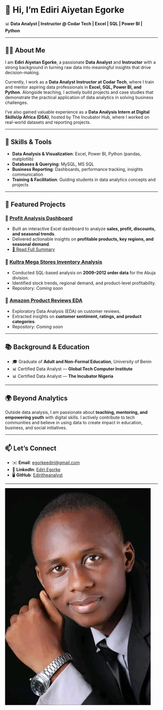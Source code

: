 # 👋 Hi, I’m Ediri Aiyetan Egorke  

📊 **Data Analyst | Instructor @ Codar Tech | Excel | SQL | Power BI | Python**  

---

## 👨‍💻 About Me  
I am **Ediri Aiyetan Egorke**, a passionate **Data Analyst** and **Instructor** with a strong background in turning raw data into meaningful insights that drive decision-making.  

Currently, I work as a **Data Analyst Instructor at Codar Tech**, where I train and mentor aspiring data professionals in **Excel, SQL, Power BI, and Python**. Alongside teaching, I actively build projects and case studies that demonstrate the practical application of data analytics in solving business challenges.  

I’ve also gained valuable experience as a **Data Analysis Intern at Digital SkillsUp Africa (DSA)**, hosted by The Incubator Hub, where I worked on real-world datasets and reporting projects.  

---

## 🎯 Skills & Tools  

- **Data Analysis & Visualization**: Excel, Power BI, Python (pandas, matplotlib)  
- **Databases & Querying**: MySQL, MS SQL  
- **Business Reporting**: Dashboards, performance tracking, insights communication  
- **Training & Facilitation**: Guiding students in data analytics concepts and projects  

---

## 📂 Featured Projects  

### 🔹 [Profit Analysis Dashboard](#)  
- Built an interactive Excel dashboard to analyze **sales, profit, discounts, and seasonal trends**.  
- Delivered actionable insights on **profitable products, key regions, and seasonal demand**.  
- [📖 Read Full Summary](profit_analysis_summary.md)  

### 🔹 [Kultra Mega Stores Inventory Analysis](#)  
- Conducted SQL-based analysis on **2009–2012 order data** for the Abuja division.  
- Identified stock trends, regional demand, and product-level profitability.  
- Repository: *Coming soon*  

### 🔹 [Amazon Product Reviews EDA](#)  
- Exploratory Data Analysis (EDA) on customer reviews.  
- Extracted insights on **customer sentiment, ratings, and product categories**.  
- Repository: *Coming soon*  

---

## 📚 Background & Education  

- 🎓 Graduate of **Adult and Non-Formal Education**, University of Benin  
- 📊 Certified Data Analyst — **Global Tech Computer Institute**  
- 📊 Certified Data Analyst — **The Incubator Nigeria**  

---

## 🌍 Beyond Analytics  

Outside data analysis, I am passionate about **teaching, mentoring, and empowering youth** with digital skills. I actively contribute to tech communities and believe in using data to create impact in education, business, and social initiatives.  

---

## 📫 Let’s Connect  

- ✉️ **Email**: [egorkeediri@gmail.com](mailto:egorkeediri@gmail.com)  
- 💼 **LinkedIn**: [Ediri Egorke](https://www.linkedin.com/in/ediri-egorke-01630b1b7)  
- 🖥 **GitHub**: [Ediritheanalyst](https://github.com/Ediritheanalyst)  

---


![](image3.jpg)

